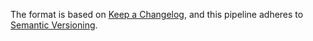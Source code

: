 The format is based on [Keep a Changelog](https://keepachangelog.com/en/1.0.0/),
and this pipeline adheres to [Semantic Versioning](https://semver.org/spec/v2.0.0.html).
